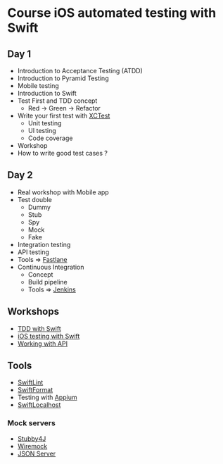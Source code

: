 # Course iOS automated testing with Swift

## Day 1
* Introduction to Acceptance Testing (ATDD)
* Introduction to Pyramid Testing
* Mobile testing
* Introduction to Swift
* Test First and TDD concept
  * Red -> Green -> Refactor
* Write your first test with [XCTest](https://developer.apple.com/documentation/xctest)
  * Unit testing
  * UI testing
  * Code coverage
* Workshop
* How to write good test cases ?

## Day 2
* Real workshop with Mobile app
* Test double
  * Dummy
  * Stub
  * Spy
  * Mock
  * Fake
* Integration testing
* API testing
* Tools => [Fastlane](https://fastlane.tools/)
* Continuous Integration
  * Concept
  * Build pipeline
  * Tools => [Jenkins](https://jenkins.io/)
  
## Workshops
* [TDD with Swift](https://github.com/up1/demo-tdd-swift)
* [iOS testing with Swift](https://github.com/up1/workshop-ios-testing)
* [Working with API](https://github.com/up1/workshop-starter-tdd-swift)

## Tools 
* [SwiftLint](https://github.com/realm/SwiftLint)
* [SwiftFormat](https://github.com/nicklockwood/SwiftFormat)
* Testing with [Appium](http://appium.io/)
* [SwiftLocalhost](https://github.com/depoon/SwiftLocalhost)

### Mock servers
* [Stubby4J](https://github.com/azagniotov/stubby4j)
* [Wiremock](http://wiremock.org/)
* [JSON Server](https://github.com/typicode/json-server)

